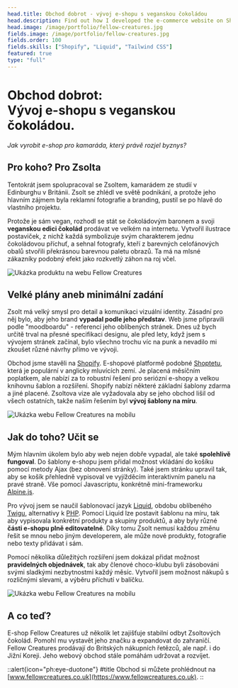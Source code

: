 ```yaml
---
head.title: Obchod dobrot - vývoj e-shopu s veganskou čokoládou
head.description: Find out how I developed the e-commerce website on Shopify that sells vegan chocolates.
head.image: /image/portfolio/fellow-creatures.jpg
fields.image: /image/portfolio/fellow-creatures.jpg
fields.order: 100
fields.skills: ["Shopify", "Liquid", "Tailwind CSS"]
featured: true
type: "full"
---
```


# **Obchod dobrot:** <br />Vývoj e-shopu s veganskou čokoládou.

_Jak vyrobit e-shop pro kamaráda, který právě rozjel byznys?_

## Pro koho? Pro Zsolta

Tentokrát jsem spolupracoval se Zsoltem, kamarádem ze studií v Edinburghu v Británii. Zsolt se zhlédl ve světě podnikání, a protože jeho hlavním zájmem byla reklamní fotografie a branding, pustil se po hlavě do vlastního projektu.

Protože je sám vegan, rozhodl se stát se čokoládovým baronem a svoji **veganskou edici čokolád** prodávat ve velkém na internetu. Vytvořil ilustrace postaviček, z nichž každá symbolizuje svým charakterem jednu čokoládovou příchuť, a sehnal fotografy, kteří z barevných celofánových obalů stvořili překrásnou barevnou paletu obrazů. Ta má na mlsné zákazníky podobný efekt jako rozkvetlý záhon na roj včel.

![Ukázka produktu na webu Fellow Creatures](/image/portfolio/fellow-creatures/fellowcreatures-product.webp)

## Velké plány aneb minimální zadání

Zsolt má velký smysl pro detail a komunikaci vizuální identity. Zásadní pro něj bylo, aby jeho brand **vypadal podle jeho představ**. Web jsme připravili podle "moodboardu" - referencí jeho oblíbených stránek. Dnes už bych určitě trval na přesné specifikaci designu, ale před lety, když jsem s vývojem stránek začínal, bylo všechno trochu víc na punk a nevadilo mi zkoušet různé návrhy přímo ve vývoji.

Obchod jsme stavěli na [Shopify](https://www.shopify.com/). E-shopové platformě podobné [Shoptetu](https://www.shoptet.cz/), která je populární v anglicky mluvících zemí. Je placená měsíčním poplatkem, ale nabízí za to robustní řešení pro seriózní e-shopy a velkou knihovnu šablon a rozšíření. Shopify nabízí některé základní šablony zdarma a jiné placené. Zsoltova vize ale vyžadovala aby se jeho obchod lišil od všech ostatních, takže naším řešením byl **vývoj šablony na míru**.

![Ukázka webu Fellow Creatures na mobilu](/image/portfolio/fellow-creatures/fellowcreatures-homepage-mobile.webp)

## Jak do toho? Učit se

Mým hlavním úkolem bylo aby web nejen dobře vypadal, ale také **spolehlivě fungoval**. Do šablony e-shopu jsem přidal možnost vkládání do košíku pomocí metody Ajax (bez obnovení stránky). Také jsem stránku upravil tak, aby se košík přehledně vypisoval ve vyjížděcím interaktivním panelu na pravé straně. Vše pomocí Javascriptu, konkrétně mini-frameworku [Alpine.js](https://alpinejs.dev/).

Pro vývoj jsem se naučil šablonovací jazyk [Liquid](https://shopify.github.io/liquid/), obdobu oblíbeného [Twigu](https://twig.symfony.com/), alternativy k [PHP](https://www.php.net/). Pomocí Liquid lze postavit šablonu na míru, tak aby vypisovala konkrétní produkty a skupiny produktů, a aby byly různé **části e-shopu plně editovatelné**. Díky tomu Zsolt nemusí každou změnu řešit se mnou nebo jiným developerem, ale může nové produkty, fotografie nebo texty přidávat i sám.

Pomocí několika důležitých rozšíření jsem dokázal přidat možnost **pravidelných objednávek**, tak aby členové choco-klubu byli zásobováni svými sladkými nezbytnostmi každý měsíc. Vytvořil jsem možnost nákupů s rozličnými slevami, a výběru příchutí v balíčku.

![Ukázka webu Fellow Creatures na mobilu](/image/portfolio/fellow-creatures/fellowcreatures-product-mobile.webp)

## A co teď?

E-shop Fellow Creatures už několik let zajišťuje stabilní odbyt Zsoltových čokolád. Pomohl mu vystavět jeho značku a expandovat do zahraničí. Fellow Creatures prodávají do Britských nákupních řetězců, ale např. i do Jižní Koreji. Jeho webový obchod stále pomáhám udržovat a rozvíjet.

>

::alert{icon="ph:eye-duotone"}
#title
Obchod si můžete prohlédnout na [www.fellowcreatures.co.uk](https://www.fellowcreatures.co.uk).
::
